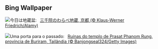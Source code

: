 ## Bing Wallpaper
![](https://www.bing.com/th?id=OHR.JizoFestival2024_JA-JP8040094666_UHD.jpg&w=1000)今日は地蔵盆:&nbsp;&ensp;[三千院のわらべ地蔵, 京都 (© Klaus-Werner Friedrich/Alamy)](https://www.bing.com/th?id=OHR.JizoFestival2024_JA-JP8040094666_UHD.jpg)
<br><br/>
![](https://www.bing.com/th?id=OHR.PrasatPhanom_PT-BR0925050083_UHD.jpg&w=1000)Uma porta para o passado:&nbsp;&ensp;[Ruínas do templo de Prasat Phanom Rung, província de Buriram, Tailândia (© Banjongseal324/Getty Images)](https://www.bing.com/th?id=OHR.PrasatPhanom_PT-BR0925050083_UHD.jpg)
<br><br/>
